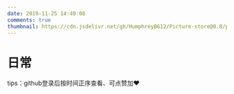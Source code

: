 ```yaml
---
date: 2019-11-25 14:49:08
comments: true
thumbnail: https://cdn.jsdelivr.net/gh/HumphreyB612/Picture-store@0.8/picture1/%E5%9B%BE%E7%89%87%E7%B4%A0%E6%9D%902018-08-11%20210450.jpg
---
```

<div class = "text-center"><h1>日常</h1></div><div class = "text-tips">

tips：github登录后按时间正序查看、可点赞加❤
<!--本插件[地址](https:
//github.com/removeif/gitalk)..<span id="busuanzi_container_page_pv">「<span id="busuanzi_value_page_pv">+99</span>次查看」</span></div>
-->
<div id="comment-container1"></div>
<script src="/js/gitalk_self.min.js"></script>
<script>
    var gitalk = new Gitalk({
        clientID: 'f5645331026a094b5b95',
        clientSecret: '97b4246bfdbbe077769038d163b9667d1b45c4c4',
        id: '666666',
        repo: 'blog_comment',
        owner: 'HumphreyB612',
        admin: "HumphreyB612",
        createIssueManually: true,
        distractionFreeMode: true
    })
    gitalk.render('comment-container1')
</script>